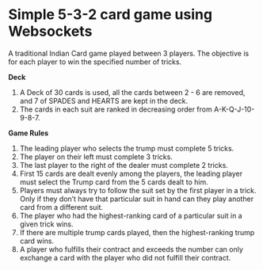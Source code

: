 # Simple 5-3-2 card game using Websockets

A traditional Indian Card game played between 3 players. The objective is for each player to win the specified number of tricks.

**Deck**

1. A Deck of 30 cards is used, all the cards between 2 - 6 are removed, and 7 of SPADES and HEARTS are kept in the deck.
2. The cards in each suit are ranked in decreasing order from A-K-Q-J-10-9-8-7.

**Game Rules**

1. The leading player who selects the trump must complete 5 tricks.
2. The player on their left must complete 3 tricks.
3. The last player to the right of the dealer must complete 2 tricks.
4. First 15 cards are dealt evenly among the players, the leading player must select the Trump card from the 5 cards dealt to him.
5. Players must always try to follow the suit set by the first player in a trick. Only if they don’t have that particular suit in hand can they play another card from a different suit.
6. The player who had the highest-ranking card of a particular suit in a given trick wins.
7. If there are multiple trump cards played, then the highest-ranking trump card wins.
8. A player who fulfills their contract and exceeds the number can only exchange a card with the player who did not fulfill their contract.
